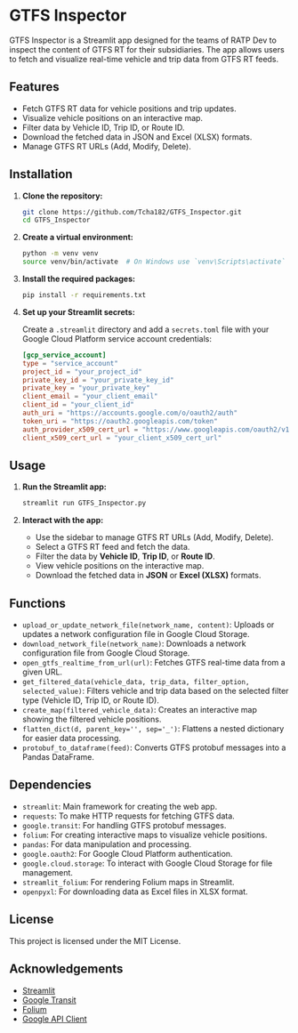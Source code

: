 # GTFS Inspector

GTFS Inspector is a Streamlit app designed for the teams of RATP Dev to inspect the content of GTFS RT for their subsidiaries. The app allows users to fetch and visualize real-time vehicle and trip data from GTFS RT feeds.

## Features

- Fetch GTFS RT data for vehicle positions and trip updates.
- Visualize vehicle positions on an interactive map.
- Filter data by Vehicle ID, Trip ID, or Route ID.
- Download the fetched data in JSON and Excel (XLSX) formats.
- Manage GTFS RT URLs (Add, Modify, Delete).

## Installation

1. **Clone the repository:**

    ```bash
    git clone https://github.com/Tcha182/GTFS_Inspector.git
    cd GTFS_Inspector
    ```

2. **Create a virtual environment:**

    ```bash
    python -m venv venv
    source venv/bin/activate  # On Windows use `venv\Scripts\activate`
    ```

3. **Install the required packages:**

    ```bash
    pip install -r requirements.txt
    ```

4. **Set up your Streamlit secrets:**

    Create a `.streamlit` directory and add a `secrets.toml` file with your Google Cloud Platform service account credentials:

    ```toml
    [gcp_service_account]
    type = "service_account"
    project_id = "your_project_id"
    private_key_id = "your_private_key_id"
    private_key = "your_private_key"
    client_email = "your_client_email"
    client_id = "your_client_id"
    auth_uri = "https://accounts.google.com/o/oauth2/auth"
    token_uri = "https://oauth2.googleapis.com/token"
    auth_provider_x509_cert_url = "https://www.googleapis.com/oauth2/v1/certs"
    client_x509_cert_url = "your_client_x509_cert_url"
    ```

## Usage

1. **Run the Streamlit app:**

    ```bash
    streamlit run GTFS_Inspector.py
    ```

2. **Interact with the app:**

    - Use the sidebar to manage GTFS RT URLs (Add, Modify, Delete).
    - Select a GTFS RT feed and fetch the data.
    - Filter the data by **Vehicle ID**, **Trip ID**, or **Route ID**.
    - View vehicle positions on the interactive map.
    - Download the fetched data in **JSON** or **Excel (XLSX)** formats.


## Functions

- `upload_or_update_network_file(network_name, content)`: Uploads or updates a network configuration file in Google Cloud Storage.
- `download_network_file(network_name)`: Downloads a network configuration file from Google Cloud Storage.
- `open_gtfs_realtime_from_url(url)`: Fetches GTFS real-time data from a given URL.
- `get_filtered_data(vehicle_data, trip_data, filter_option, selected_value)`: Filters vehicle and trip data based on the selected filter type (Vehicle ID, Trip ID, or Route ID).
- `create_map(filtered_vehicle_data)`: Creates an interactive map showing the filtered vehicle positions.
- `flatten_dict(d, parent_key='', sep='_')`: Flattens a nested dictionary for easier data processing.
- `protobuf_to_dataframe(feed)`: Converts GTFS protobuf messages into a Pandas DataFrame.


## Dependencies

- `streamlit`: Main framework for creating the web app.
- `requests`: To make HTTP requests for fetching GTFS data.
- `google.transit`: For handling GTFS protobuf messages.
- `folium`: For creating interactive maps to visualize vehicle positions.
- `pandas`: For data manipulation and processing.
- `google.oauth2`: For Google Cloud Platform authentication.
- `google.cloud.storage`: To interact with Google Cloud Storage for file management.
- `streamlit_folium`: For rendering Folium maps in Streamlit.
- `openpyxl`: For downloading data as Excel files in XLSX format.

## License

This project is licensed under the MIT License.

## Acknowledgements

- [Streamlit](https://streamlit.io)
- [Google Transit](https://developers.google.com/transit)
- [Folium](https://python-visualization.github.io/folium/)
- [Google API Client](https://github.com/googleapis/google-api-python-client)
